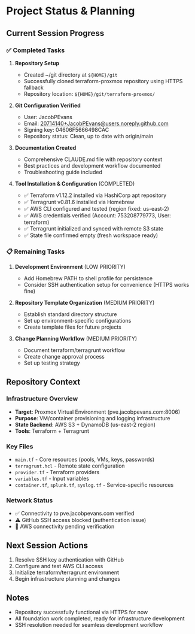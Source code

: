 # Project Status & Planning

## Current Session Progress

### ✅ Completed Tasks
1. **Repository Setup**
   - Created ~/git directory at `${HOME}/git`
   - Successfully cloned terraform-proxmox repository using HTTPS fallback
   - Repository location: `${HOME}/git/terraform-proxmox/`

2. **Git Configuration Verified**
   - User: JacobPEvans
   - Email: 20714140+JacobPEvans@users.noreply.github.com
   - Signing key: 04606F5666498CAC
   - Repository status: Clean, up to date with origin/main

3. **Documentation Created**
   - Comprehensive CLAUDE.md file with repository context
   - Best practices and development workflow documented
   - Troubleshooting guide included

4. **Tool Installation & Configuration** (COMPLETED)
   - ✅ Terraform v1.12.2 installed via HashiCorp apt repository
   - ✅ Terragrunt v0.81.6 installed via Homebrew
   - ✅ AWS CLI configured and tested (region fixed: us-east-2)
   - ✅ AWS credentials verified (Account: 753208779773, User: terraform)
   - ✅ Terragrunt initialized and synced with remote S3 state
   - ✅ State file confirmed empty (fresh workspace ready)

### 📋 Remaining Tasks
1. **Development Environment** (LOW PRIORITY)
   - Add Homebrew PATH to shell profile for persistence
   - Consider SSH authentication setup for convenience (HTTPS works fine)

3. **Repository Template Organization** (MEDIUM PRIORITY)
   - Establish standard directory structure
   - Set up environment-specific configurations
   - Create template files for future projects

4. **Change Planning Workflow** (MEDIUM PRIORITY)
   - Document terraform/terragrunt workflow
   - Create change approval process
   - Set up testing strategy

## Repository Context

### Infrastructure Overview
- **Target**: Proxmox Virtual Environment (pve.jacobpevans.com:8006)
- **Purpose**: VM/container provisioning and logging infrastructure
- **State Backend**: AWS S3 + DynamoDB (us-east-2 region)
- **Tools**: Terraform + Terragrunt

### Key Files
- `main.tf` - Core resources (pools, VMs, keys, passwords)
- `terragrunt.hcl` - Remote state configuration
- `provider.tf` - Terraform providers
- `variables.tf` - Input variables
- `container.tf`, `splunk.tf`, `syslog.tf` - Service-specific resources

### Network Status
- ✅ Connectivity to pve.jacobpevans.com verified
- ⚠️ GitHub SSH access blocked (authentication issue)
- 🔄 AWS connectivity pending verification

## Next Session Actions
1. Resolve SSH key authentication with GitHub
2. Configure and test AWS CLI access
3. Initialize terraform/terragrunt environment
4. Begin infrastructure planning and changes

## Notes
- Repository successfully functional via HTTPS for now
- All foundation work completed, ready for infrastructure development
- SSH resolution needed for seamless development workflow